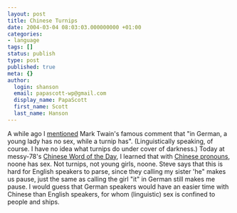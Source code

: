 ```yaml
---
layout: post
title: Chinese Turnips
date: 2004-03-04 08:03:03.000000000 +01:00
categories:
- language
tags: []
status: publish
type: post
published: true
meta: {}
author:
  login: shanson
  email: papascott-wp@gmail.com
  display_name: PapaScott
  first_name: Scott
  last_name: Hanson
---
```

<p>A while ago I <a title="PapaScott: In German, a young lady has no sex, while a turnip has." href="http://www.papascott.de/2004/01/13/2800.php">mentioned</a> Mark Twain's famous comment that "in German, a young lady has no sex, while a turnip has". (Linguistically speaking, of course. I have no idea what turnips do under cover of darkness.)  Today at messy-78's <a title="Steve Minutillo :: messy-78 :: Chinese Word of the Day" href="http://minutillo.com/steve/weblog/category/chinese-word-of-the-day/">Chinese Word of the Day</a>, I learned that with <a title="Steve Minutillo :: messy-78 :: Ta1 - He, Him, She, Her" href="http://minutillo.com/steve/weblog/2004/3/3/20182">Chinese pronouns</a>, noone has sex. Not turnips, not young girls, noone. Steve says that this is hard for English speakers to parse, since they calling my sister 'he" makes us pause, just the same as calling the girl "it" in German still makes me pause. I would guess that German speakers would have an easier time with Chinese than English speakers, for whom (linguistic) sex is confined to people and ships.</p>
